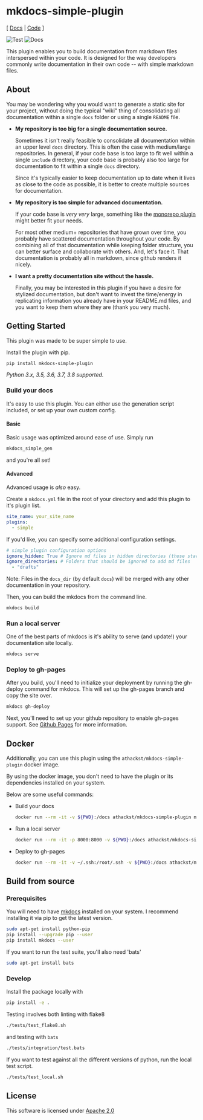 # mkdocs-simple-plugin

[ [Docs](http://athackst.github.io/mkdocs-simple-plugin) | [Code](http://github.com/athackst/mkdocs-simple-plugin) ]

![Test](https://github.com/athackst/mkdocs-simple-plugin/workflows/Test/badge.svg) ![Docs](https://github.com/athackst/mkdocs-simple-plugin/workflows/Docs/badge.svg)

This plugin enables you to build documentation from markdown files interspersed within your code.  It is designed for the way developers commonly write documentation in their own code -- with simple markdown files.

## About

You may be wondering why you would want to generate a static site for your project, without doing the typical "wiki" thing of consolidating all documentation within a single `docs` folder or using a single `README` file.

* **My repository is too big for a single documentation source.**

    Sometimes it isn't really feasible to consolidate all documentation within an upper level `docs` directory.  This is often the case with medium/large repositories.  In general, if your code base is too large to fit well within a single `include` directory, your code base is probably also too large for documentation to fit within a single `docs` directory.  

    Since it's typically easier to keep documentation up to date when it lives as close to the code as possible, it is better to create multiple sources for documentation.

* **My repository is too simple for advanced documentation.**

    If your code base is _very very_ large, something like the [monorepo plugin](https://github.com/spotify/mkdocs-monorepo-plugin) might better fit your needs.

    For most other medium+ repositories that have grown over time, you probably have scattered documentation throughout your code.  By combining all of that documentation while keeping folder structure, you can better surface and collaborate with others. And, let's face it.  That documentation is probably all in markdown, since github renders it nicely.

* **I want a pretty documentation site without the hassle.**

    Finally, you may be interested in this plugin if you have a desire for stylized documentation, but don't want to invest the time/energy in replicating information you already have in your README.md files, and you want to keep them where they are (thank you very much).

## Getting Started

This plugin was made to be super simple to use.

Install the plugin with pip.

```bash
pip install mkdocs-simple-plugin
```

_Python 3.x, 3.5, 3.6, 3.7, 3.8 supported._

### Build your docs

It's easy to use this plugin.  You can either use the generation script included, or set up your own custom config.

#### Basic

Basic usage was optimized around ease of use.  Simply run

```bash
mkdocs_simple_gen
```

and you're all set!

#### Advanced

Advanced usage is _also_ easy.

Create a `mkdocs.yml` file in the root of your directory and add this plugin to it's plugin list.

```yaml
site_name: your_site_name
plugins:
  - simple
```

If you'd like, you can specify some additional configuration settings.

```yaml
# simple plugin configuration options
ignore_hidden: True # Ignore md files in hidden directories (those starting with a '.')
ignore_directories: # Folders that should be ignored to add md files
  - "drafts"
```

Note:  Files in the `docs_dir` (by default `docs`) will be merged with any other documentation in your repository.

Then, you can build the mkdocs from the command line.

```bash
mkdocs build
```

### Run a local server

One of the best parts of mkdocs is it's ability to serve (and update!) your documentation site locally.

```bash
mkdocs serve
```

### Deploy to gh-pages

After you build, you'll need to initialize your deployment by running the gh-deploy command for mkdocs.  This will set up the gh-pages branch and copy the site over.

```bash
mkdocs gh-deploy
```

Next, you'll need to set up your github repository to enable gh-pages support. See [Github Pages](https://pages.github.com/) for more information.

## Docker

Additionally, you can use this plugin using the `athackst/mkdocs-simple-plugin` docker image.

By using the docker image, you don't need to have the plugin or its dependencies installed on your system.

Below are some useful commands:

* Build your docs

    ```bash
    docker run --rm -it -v ${PWD}:/docs athackst/mkdocs-simple-plugin mkdocs_simple_gen
    ```

* Run a local server

    ```bash
    docker run --rm -it -p 8000:8000 -v ${PWD}:/docs athackst/mkdocs-simple-plugin
    ```

* Deploy to gh-pages

    ```bash
    docker run --rm -it -v ~/.ssh:/root/.ssh -v ${PWD}:/docs athackst/mkdocs-simple-plugin mkdocs gh-deploy
    ```

## Build from source

### Prerequisites

You will need to have [mkdocs](https://www.mkdocs.org/) installed on your system.  I recommend installing it via pip to get the latest version.

```bash
sudo apt-get install python-pip
pip install --upgrade pip --user
pip install mkdocs --user
```

If you want to run the test suite, you'll also need 'bats'

```bash
sudo apt-get install bats
```

### Develop

Install the package locally with

```bash
pip install -e .
```

Testing involves both linting with flake8

```bash
./tests/test_flake8.sh
```

and testing with `bats`

```bash
./tests/integration/test.bats
```

If you want to test against all the different versions of python, run the local test script.

```bash
./tests/test_local.sh
```

<!--TODO github integration -->

## License

This software is licensed under [Apache 2.0](https://github.com/athackst/mkdocs-simple-plugin/blob/master/LICENSE)
